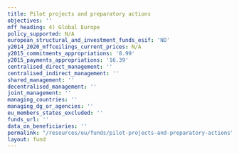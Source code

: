 ```yaml
---
title: Pilot projects and preparatory actions
objectives: ''
mff_heading: 4) Global Europe
policy_supported: N/A
european_structural_and_investment_funds_esif: 'NO'
y2014_2020_mffceilings_current_prices: N/A
y2015_commitments_appropriations: '8.99'
y2015_payments_appropriations: '16.39'
centralised_direct_management: ''
centralised_indirect_management: ''
shared_management: ''
decentralised_management: ''
joint_management: ''
managing_countries: ''
managing_dg_or_agencies: ''
eu_members_states_excluded: ''
funds_url: ''
data_on_beneficiaries: ''
permalink: "/resources/eu/funds/pilot-projects-and-preparatory-actions"
layout: fund
---
```

